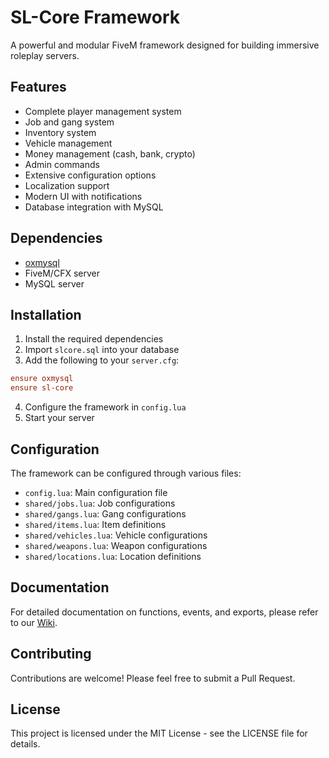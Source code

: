 # SL-Core Framework

A powerful and modular FiveM framework designed for building immersive roleplay servers.

## Features

- Complete player management system
- Job and gang system
- Inventory system
- Vehicle management
- Money management (cash, bank, crypto)
- Admin commands
- Extensive configuration options
- Localization support
- Modern UI with notifications
- Database integration with MySQL

## Dependencies

- [oxmysql](https://github.com/overextended/oxmysql)
- FiveM/CFX server
- MySQL server

## Installation

1. Install the required dependencies
2. Import `slcore.sql` into your database
3. Add the following to your `server.cfg`:

```cfg
ensure oxmysql
ensure sl-core
```

4. Configure the framework in `config.lua`
5. Start your server

## Configuration

The framework can be configured through various files:

- `config.lua`: Main configuration file
- `shared/jobs.lua`: Job configurations
- `shared/gangs.lua`: Gang configurations
- `shared/items.lua`: Item definitions
- `shared/vehicles.lua`: Vehicle configurations
- `shared/weapons.lua`: Weapon configurations
- `shared/locations.lua`: Location definitions

## Documentation

For detailed documentation on functions, events, and exports, please refer to our [Wiki](link-to-wiki).

## Contributing

Contributions are welcome! Please feel free to submit a Pull Request.

## License

This project is licensed under the MIT License - see the LICENSE file for details.
